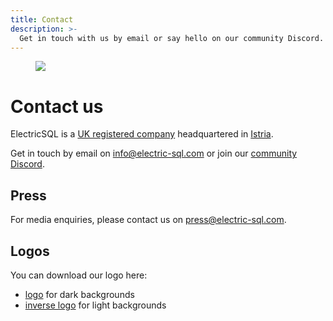 ```yaml
---
title: Contact
description: >-
  Get in touch with us by email or say hello on our community Discord.
---
```


<figure class="page-image">
  <a href="/img/about/vizinada.lg.jpg" className="no-visual">
    <img src="/img/about/vizinada.jpg" />
  </a>
</figure>

# Contact us

ElectricSQL is a [UK registered company](https://find-and-update.company-information.service.gov.uk/company/13573370) headquartered in [Istria](https://www.istra.hr/en/explore-istria).

Get in touch by email on [info@electric-sql.com](mailto:info@electric-sql.com) or join our [community Discord](https://discord.electric-sql.com).

## Press

For media enquiries, please contact us on [press@electric-sql.com](mailto:press@electric-sql.com).

## Logos

You can download our logo here:

- [logo](/img/identity/logo.svg) for dark backgrounds
- [inverse logo](/img/identity/logo.inverse.svg) for light backgrounds
